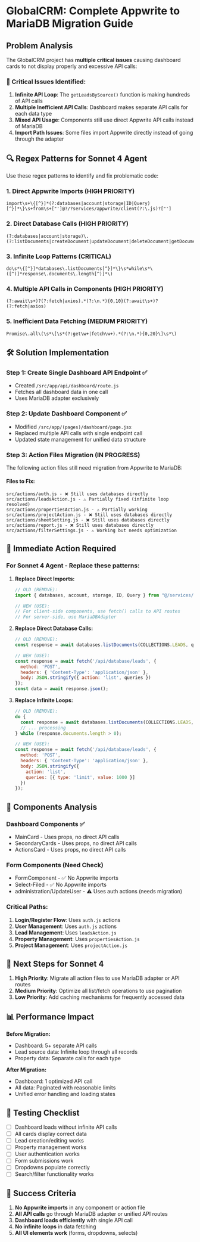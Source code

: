 # GlobalCRM: Complete Appwrite to MariaDB Migration Guide

## Problem Analysis

The GlobalCRM project has **multiple critical issues** causing dashboard cards to not display properly and excessive API calls:

### 🚨 Critical Issues Identified:

1. **Infinite API Loop**: The `getLeadsBySource()` function is making hundreds of API calls
2. **Multiple Inefficient API Calls**: Dashboard makes separate API calls for each data type
3. **Mixed API Usage**: Components still use direct Appwrite API calls instead of MariaDB
4. **Import Path Issues**: Some files import Appwrite directly instead of going through the adapter

## 🔍 Regex Patterns for Sonnet 4 Agent

Use these regex patterns to identify and fix problematic code:

### 1. Direct Appwrite Imports (HIGH PRIORITY)
```regex
import\s+\{[^}]*(?:databases|account|storage|ID|Query)[^}]*\}\s+from\s+["']@?/?services/appwrite/client(?:\.js)?["']
```

### 2. Direct Database Calls (HIGH PRIORITY)
```regex
(?:databases|account|storage)\.(?:listDocuments|createDocument|updateDocument|deleteDocument|getDocument|get|createSession|deleteSession)
```

### 3. Infinite Loop Patterns (CRITICAL)
```regex
do\s*\{[^}]*databases\.listDocuments[^}]*\}\s*while\s*\([^)]*response\.documents\.length[^)]*\)
```

### 4. Multiple API Calls in Components (HIGH PRIORITY)
```regex
(?:await\s+)?(?:fetch|axios).*(?:\n.*){0,10}(?:await\s+)?(?:fetch|axios)
```

### 5. Inefficient Data Fetching (MEDIUM PRIORITY)
```regex
Promise\.all\(\s*\[\s*(?:get\w+|fetch\w+).*(?:\n.*){0,20}\]\s*\)
```

## 🛠️ Solution Implementation

### Step 1: Create Single Dashboard API Endpoint ✅
- Created `/src/app/api/dashboard/route.js`
- Fetches all dashboard data in one call
- Uses MariaDB adapter exclusively

### Step 2: Update Dashboard Component ✅
- Modified `/src/app/(pages)/dashboard/page.jsx`
- Replaced multiple API calls with single endpoint call
- Updated state management for unified data structure

### Step 3: Action Files Migration (IN PROGRESS)
The following action files still need migration from Appwrite to MariaDB:

#### Files to Fix:
```
src/actions/auth.js - ❌ Still uses databases directly
src/actions/leadsAction.js - ⚠️ Partially fixed (infinite loop resolved)
src/actions/propertiesAction.js - ⚠️ Partially working
src/actions/projectAction.js - ❌ Still uses databases directly
src/actions/sheetSetting.js - ❌ Still uses databases directly
src/actions/report.js - ❌ Still uses databases directly
src/actions/filterSettings.js - ⚠️ Working but needs optimization
```

## 🎯 Immediate Action Required

### For Sonnet 4 Agent - Replace these patterns:

1. **Replace Direct Imports:**
   ```javascript
   // OLD (REMOVE):
   import { databases, account, storage, ID, Query } from "@/services/appwrite/client";
   
   // NEW (USE):
   // For client-side components, use fetch() calls to API routes
   // For server-side, use MariaDBAdapter
   ```

2. **Replace Direct Database Calls:**
   ```javascript
   // OLD (REMOVE):
   const response = await databases.listDocuments(COLLECTIONS.LEADS, queries);
   
   // NEW (USE):
   const response = await fetch('/api/database/leads', {
     method: 'POST',
     headers: { 'Content-Type': 'application/json' },
     body: JSON.stringify({ action: 'list', queries })
   });
   const data = await response.json();
   ```

3. **Replace Infinite Loops:**
   ```javascript
   // OLD (REMOVE):
   do {
     const response = await databases.listDocuments(COLLECTIONS.LEADS, queries);
     // ... processing
   } while (response.documents.length > 0);
   
   // NEW (USE):
   const response = await fetch('/api/database/leads', {
     method: 'POST',
     headers: { 'Content-Type': 'application/json' },
     body: JSON.stringify({ 
       action: 'list', 
       queries: [{ type: 'limit', value: 1000 }] 
     })
   });
   ```

## 📁 Components Analysis

### Dashboard Components ✅
- MainCard - Uses props, no direct API calls
- SecondaryCards - Uses props, no direct API calls  
- ActionsCard - Uses props, no direct API calls

### Form Components (Need Check)
- FormComponent - ✅ No Appwrite imports
- Select-Filed - ✅ No Appwrite imports
- administration/UpdateUser - ⚠️ Uses auth actions (needs migration)

### Critical Paths:
1. **Login/Register Flow**: Uses `auth.js` actions
2. **User Management**: Uses `auth.js` actions
3. **Lead Management**: Uses `leadsAction.js`
4. **Property Management**: Uses `propertiesAction.js`
5. **Project Management**: Uses `projectAction.js`

## 🚀 Next Steps for Sonnet 4

1. **High Priority**: Migrate all action files to use MariaDB adapter or API routes
2. **Medium Priority**: Optimize all list/fetch operations to use pagination
3. **Low Priority**: Add caching mechanisms for frequently accessed data

## 📊 Performance Impact

**Before Migration:**
- Dashboard: 5+ separate API calls
- Lead source data: Infinite loop through all records
- Property data: Separate calls for each type

**After Migration:**
- Dashboard: 1 optimized API call
- All data: Paginated with reasonable limits
- Unified error handling and loading states

## 🔧 Testing Checklist

- [ ] Dashboard loads without infinite API calls
- [ ] All cards display correct data
- [ ] Lead creation/editing works
- [ ] Property management works
- [ ] User authentication works
- [ ] Form submissions work
- [ ] Dropdowns populate correctly
- [ ] Search/filter functionality works

## 🎯 Success Criteria

1. **No Appwrite imports** in any component or action file
2. **All API calls** go through MariaDB adapter or unified API routes
3. **Dashboard loads efficiently** with single API call
4. **No infinite loops** in data fetching
5. **All UI elements work** (forms, dropdowns, selects)

